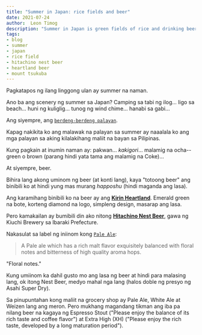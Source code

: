 ```yaml
---
title: "Summer in Japan: rice fields and beer"
date: 2021-07-24
author:  Leon Timog
description: "Summer in Japan is green fields of rice and drinking beer in the evening"
tags:
- blog
- summer
- japan
- rice field
- hitachino nest beer
- heartland beer
- mount tsukuba
---
```

Pagkatapos ng ilang linggong ulan ay summer na naman.

Ano ba ang scenery ng summer sa Japan? Camping sa tabi ng ilog... ligo sa beach... huni ng kuliglig... tunog ng wind chime... hanabi sa gabi...

Ang siyempre, ang [`berdeng-berdeng palayan`](/summer-in-japan-rice-fields-and-beer/summer-rice-fields-mount-tsukuba.jpg "Summer rice fields and Mount Tsukuba").

Kapag nakikita ko ang malawak na palayan sa summer ay naaalala ko ang mga palayan sa aking kilalakihang maliit na bayan sa Pilipinas.

Kung pagkain at inumin naman ay: pakwan... *kakigori*... malamig na ocha--green o brown (parang hindi yata tama ang malamig na Coke)...

At siyempre, beer.

Bihira lang akong uminom ng beer (at konti lang), kaya "totoong beer" ang binibili ko at hindi yung mas murang *happoshu* (hindi maganda ang lasa).

Ang karamihang binibili ko na beer ay ang **[Kirin Heartland](http://www.heartland.jp/)**. Emerald green na bote, korteng diamond na logo, simpleng design, masarap ang lasa.

Pero kamakailan ay bumibili din ako nitong **[Hitachino Nest Beer](https://hitachino.cc/en/)**, gawa ng Kiuchi Brewery sa Ibaraki Prefecture.

Nakasulat sa label ng iniinom kong [`Pale Ale`](/summer-in-japan-rice-fields-and-beer/hitachino-nest-beer.jpg "Hitachino Nest Beer Pale Ale"):

>A Pale ale which has a rich malt flavor exquisitely balanced with floral notes and bitterness of high quality aroma hops.

"Floral notes."

Kung umiinom ka dahil gusto mo ang lasa ng beer at hindi para malasing lang, ok itong Nest Beer, medyo mahal nga lang (halos doble ng presyo ng Asahi Super Dry).

Sa pinupuntahan kong maliit na grocery shop ay Pale Ale, White Ale at Weizen lang ang meron. Pero mukhang magandang tikman ang iba pa nilang beer na kagaya ng Espresso Stout ("Please enjoy the balance of its rich taste and coffee flavor") at Extra High (XH) ("Please enjoy the rich taste, developed by a long maturation period").